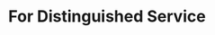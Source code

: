 ---
title: For Distinguished Service
year: 1924
opening_date: 1924-04-12
closing_date: 
layout: productions
image:
image_caption:
image_credit:
playbill:
category:
details:
  Theatre: Theatre Jacksonville
cast:
  Miss Katherine Burton: Dorothy Toomer
  Mrs. "Jim" Harding: Helen Mullikin
  Mary: Priscilla Toomer
crew:
  Director: Harrison Gibbs Prentice
  Scene and Properties: Mrs. Lee Guest
external_links:
---